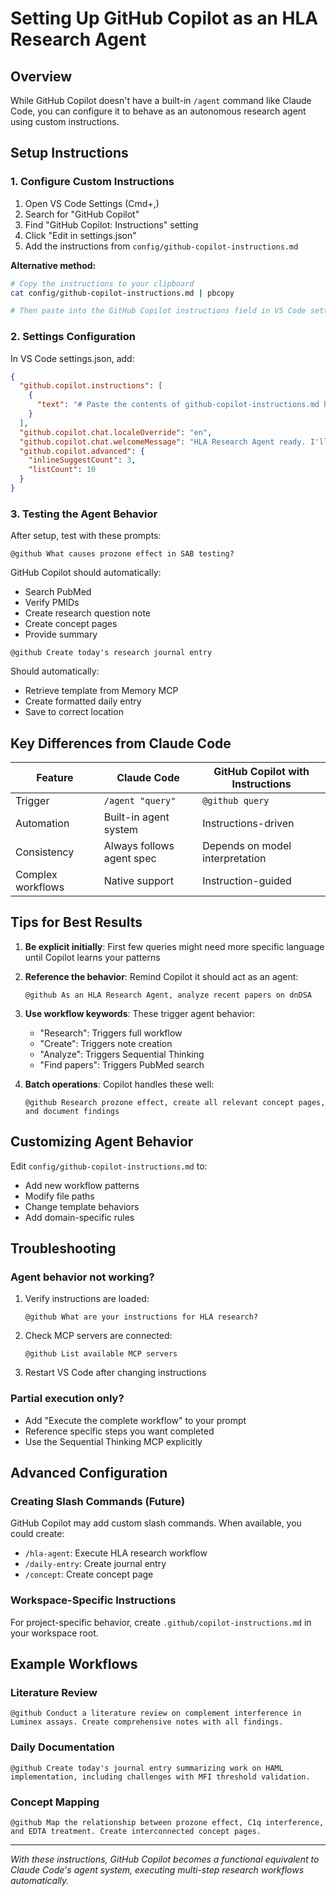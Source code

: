 # Setting Up GitHub Copilot as an HLA Research Agent

## Overview

While GitHub Copilot doesn't have a built-in `/agent` command like Claude Code, you can configure it to behave as an autonomous research agent using custom instructions.

## Setup Instructions

### 1. Configure Custom Instructions

1. Open VS Code Settings (Cmd+,)
2. Search for "GitHub Copilot"
3. Find "GitHub Copilot: Instructions" setting
4. Click "Edit in settings.json"
5. Add the instructions from `config/github-copilot-instructions.md`

**Alternative method:**
```bash
# Copy the instructions to your clipboard
cat config/github-copilot-instructions.md | pbcopy

# Then paste into the GitHub Copilot instructions field in VS Code settings
```

### 2. Settings Configuration

In VS Code settings.json, add:

```json
{
  "github.copilot.instructions": [
    {
      "text": "# Paste the contents of github-copilot-instructions.md here"
    }
  ],
  "github.copilot.chat.localeOverride": "en",
  "github.copilot.chat.welcomeMessage": "HLA Research Agent ready. I'll execute multi-step workflows automatically.",
  "github.copilot.advanced": {
    "inlineSuggestCount": 3,
    "listCount": 10
  }
}
```

### 3. Testing the Agent Behavior

After setup, test with these prompts:

```
@github What causes prozone effect in SAB testing?
```

GitHub Copilot should automatically:
- Search PubMed
- Verify PMIDs
- Create research question note
- Create concept pages
- Provide summary

```
@github Create today's research journal entry
```

Should automatically:
- Retrieve template from Memory MCP
- Create formatted daily entry
- Save to correct location

## Key Differences from Claude Code

| Feature | Claude Code | GitHub Copilot with Instructions |
|---------|------------|----------------------------------|
| Trigger | `/agent "query"` | `@github query` |
| Automation | Built-in agent system | Instructions-driven |
| Consistency | Always follows agent spec | Depends on model interpretation |
| Complex workflows | Native support | Instruction-guided |

## Tips for Best Results

1. **Be explicit initially**: First few queries might need more specific language until Copilot learns your patterns

2. **Reference the behavior**: Remind Copilot it should act as an agent:
   ```
   @github As an HLA Research Agent, analyze recent papers on dnDSA
   ```

3. **Use workflow keywords**: These trigger agent behavior:
   - "Research": Triggers full workflow
   - "Create": Triggers note creation
   - "Analyze": Triggers Sequential Thinking
   - "Find papers": Triggers PubMed search

4. **Batch operations**: Copilot handles these well:
   ```
   @github Research prozone effect, create all relevant concept pages, and document findings
   ```

## Customizing Agent Behavior

Edit `config/github-copilot-instructions.md` to:
- Add new workflow patterns
- Modify file paths
- Change template behaviors
- Add domain-specific rules

## Troubleshooting

### Agent behavior not working?

1. Verify instructions are loaded:
   ```
   @github What are your instructions for HLA research?
   ```

2. Check MCP servers are connected:
   ```
   @github List available MCP servers
   ```

3. Restart VS Code after changing instructions

### Partial execution only?

- Add "Execute the complete workflow" to your prompt
- Reference specific steps you want completed
- Use the Sequential Thinking MCP explicitly

## Advanced Configuration

### Creating Slash Commands (Future)

GitHub Copilot may add custom slash commands. When available, you could create:
- `/hla-agent`: Execute HLA research workflow
- `/daily-entry`: Create journal entry
- `/concept`: Create concept page

### Workspace-Specific Instructions

For project-specific behavior, create `.github/copilot-instructions.md` in your workspace root.

## Example Workflows

### Literature Review
```
@github Conduct a literature review on complement interference in Luminex assays. Create comprehensive notes with all findings.
```

### Daily Documentation
```
@github Create today's journal entry summarizing work on HAML implementation, including challenges with MFI threshold validation.
```

### Concept Mapping
```
@github Map the relationship between prozone effect, C1q interference, and EDTA treatment. Create interconnected concept pages.
```

---

*With these instructions, GitHub Copilot becomes a functional equivalent to Claude Code's agent system, executing multi-step research workflows automatically.*